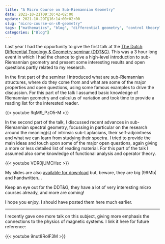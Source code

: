 ```yaml
---
title: "A Micro Course on Sub-Riemannian Geometry"
date: 2021-10-21T09:30:42+02:00
update: 2021-10-29T§16:14:00+02:00
slug: "micro-course-on-sR-geometry"
tags: ["mathematics", "blog", "differential geometry", "control theory", "seminar"]
categories: ["Blog"]
---
```


Last year I had the opportunity to give the first talk at the [The Dutch Differential Topology & Geometry seminar (DDT&G)](https://few.vu.nl/~trt800/ddtg.html). This was a 3 hour long event in which I had the chance to give a high-level introduction to sub-Riemannian geometry and present some interesting results and open questions partly related to my research.

In the first part of the seminar I introduced what are sub-Riemannian structures, where do they come from and what are some of the major properties and open questions, using some famous examples to drive the discussion. For this part of the talk I assumed basic knowledge of Riemannian geometry and calculus of variation and took time to provide a reading list for the interested reader.

{{< youtube RqM9_PzO5-M >}}

In the second part of the talk, I discussed recent advances in sub-Riemannian spectral geometry, focussing in particular on the research around the meaning(s) of intrinsic sub-Laplacians, their self-adjointness and what we can learn from studying their spectra. I tried to provide the main ideas and touch upon some of the major open questions, again giving a more or less detailed list of reading material.
For this part of the talk I assumed also some knowledge of functional analysis and operator theory.

{{< youtube VDR0jUMCHsc >}}

My slides are also [available for download](https://few.vu.nl/~trt800/ddtg/serinotes.pdf) but, beware, they are big (99Mb) and handwritten...

Keep an eye out for the DDT&G, they have a lot of very interesting micro courses already, and more are coming!

I hope you enjoy. I should have posted them here much earlier.

- - - 

I recently gave one more talk on this subject, giving more emphasis the connections to the physics of magnetic systems. I link it here for future reference:

{{< youtube 9nut8RoIF3M >}}

